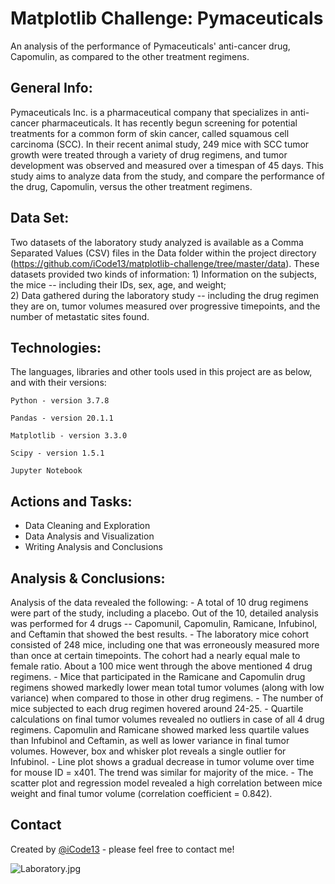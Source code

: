 # Matplotlib Challenge: Pymaceuticals
An analysis of the performance of Pymaceuticals' anti-cancer drug, Capomulin, as compared to the other treatment regimens. 

## General Info:
Pymaceuticals Inc. is a pharmaceutical company that specializes in anti-cancer pharmaceuticals. It has recently begun screening for potential treatments for a common form of skin cancer, called squamous cell carcinoma (SCC). In their recent animal study, 249 mice with SCC tumor growth were treated through a variety of drug regimens, and tumor development was observed and measured over a timespan of 45 days. This study aims to analyze data from the study, and compare the performance of the drug, Capomulin, versus the other treatment regimens.  

## Data Set:
Two datasets of the laboratory study analyzed is available as a Comma Separated Values (CSV) files in the Data folder within the project directory (https://github.com/iCode13/matplotlib-challenge/tree/master/data). These datasets provided two kinds of information:
    1) Information on the subjects, the mice -- including their IDs, sex, age, and weight;  
    2) Data gathered during the laboratory study -- including the drug regimen they are on, tumor volumes measured over progressive timepoints, and the number of metastatic sites found.
    
## Technologies:
The languages, libraries and other tools used in this project are as below, and with their versions:

    Python - version 3.7.8
    
    Pandas - version 20.1.1
    
    Matplotlib - version 3.3.0
    
    Scipy - version 1.5.1
    
    Jupyter Notebook

## Actions and Tasks:
- Data Cleaning and Exploration
- Data Analysis and Visualization
- Writing Analysis and Conclusions
    
## Analysis & Conclusions:
Analysis of the data revealed the following:
    - A total of 10 drug regimens were part of the study, including a placebo. Out of the 10, detailed analysis was performed for 4 drugs -- Capomunil, Capomulin, Ramicane, Infubinol, and 
      Ceftamin that showed the best results.
    - The laboratory mice cohort consisted of 248 mice, including one that was erroneously measured more than once at certain timepoints. The cohort had a nearly equal male to female ratio. 
      About a 100 mice went through the above mentioned 4 drug regimens.
    - Mice that participated in the Ramicane and Capomulin drug regimens showed markedly lower mean total tumor volumes (along with low variance) when compared to those in other drug 
      regimens.
    - The number of mice subjected to each drug regimen hovered around 24-25.
    - Quartile calculations on final tumor volumes revealed no outliers in case of all 4 drug regimens. Capomulin and Ramicane showed marked less quartile values than Infubinol and Ceftamin, 
      as well as lower variance in final tumor volumes. However, box and whisker plot reveals a single outlier for Infubinol.
    - Line plot shows a gradual decrease in tumor volume over time for mouse ID = x401. The trend was similar for majority of the mice.
    - The scatter plot and regression model revealed a high correlation between mice weight and final tumor volume (correlation coefficient = 0.842).
      
## Contact
Created by [@iCode13](https://github.com/iCode13) - please feel free to contact me!

![Laboratory.jpg](/home/jupyter/matplotlib-challenge/Data/Laboratory.jpg)